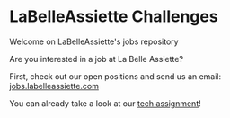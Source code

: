 # LaBelleAssiette Challenges

Welcome on LaBelleAssiette's jobs repository

Are you interested in a job at La Belle Assiette?

First, check out our open positions and send us an email: [jobs.labelleassiette.com](http://jobs.labelleassiette.com)

You can already take a look at our [tech assignment](https://github.com/LaBelleAssiette/jobs/tree/master/part1)!
